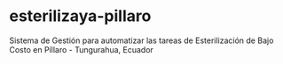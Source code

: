# esterilizaya-pillaro
Sistema de Gestión para automatizar las tareas de Esterilización de Bajo Costo en Píllaro - Tungurahua, Ecuador
